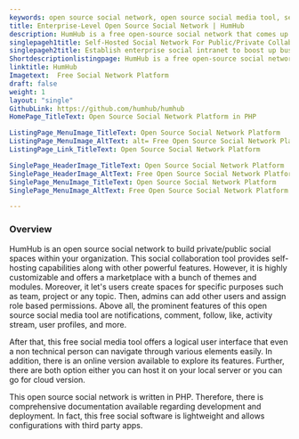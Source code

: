 ```yaml
---
keywords: open source social network, open source social media tool, self hosted social network, social collaboration tool, free social software
title: Enterprise-Level Open Source Social Network | HumHub
description: HumHub is a free open-source social network that comes up with a wide range of features such as activity streams, public/private groups, file sharing and more.
singlepageh1title: Self-Hosted Social Network For Public/Private Collaboration
singlepageh2title: Establish enterprise social intranet to boost up business operations. This free social software offers marketplace with many modules and social tools.
Shortdescriptionlistingpage: HumHub is a free open-source social network that is easy to extend and self-host. It offers a wide range of plugins and themes along with complete documentation.
linktitle: HumHub
Imagetext:  Free Social Network Platform
draft: false
weight: 1
layout: "single"
GithubLink: https://github.com/humhub/humhub
HomePage_TitleText: Open Source Social Network Platform in PHP

ListingPage_MenuImage_TitleText: Open Source Social Network Platform
ListingPage_MenuImage_AltText: alt= Free Open Source Social Network Platform
ListingPage_Link_TitleText: Open Source Social Network Platform

SinglePage_HeaderImage_TitleText: Open Source Social Network Platform
SinglePage_HeaderImage_AltText: Free Open Source Social Network Platform
SinglePage_MenuImage_TitleText: Open Source Social Network Platform
SinglePage_MenuImage_AltText: Free Open Source Social Network Platform

---
```

### Overview

HumHub is an open source social network to build private/public social spaces within your organization. This social collaboration tool provides self-hosting capabilities along with other powerful features. However, it is highly customizable and offers a marketplace with a bunch of themes and modules. Moreover, it let's users create spaces for specific purposes such as team, project or any topic. Then, admins can add other users and assign role based permissions. Above all, the prominent features of this open source social media tool are notifications, comment, follow, like, activity stream, user profiles, and more.

After that, this free social media tool offers a logical user interface that even a non technical person can navigate through various elements easily. In addition, there is an online version available to explore its features. Further, there are both option either you can host it on your local server or you can go for cloud version.

This open source social network is written in PHP. Therefore, there is comprehensive documentation available regarding development and deployment. In fact, this free social software is lightweight and allows configurations with third party apps.

